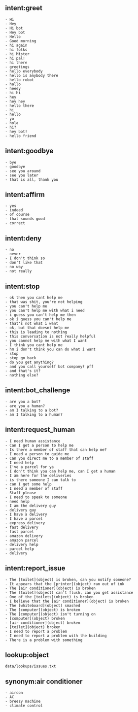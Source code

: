 ## intent:greet
    - Hi
    - Hey
    - Hi bot
    - Hey bot
    - Hello
    - Good morning
    - hi again
    - hi folks
    - hi Mister
    - hi pal!
    - hi there
    - greetings
    - hello everybody
    - hello is anybody there
    - hello robot
    - hallo
    - heeey
    - hi hi
    - hey
    - hey hey
    - hello there
    - hi
    - hello
    - yo
    - hola
    - hi?
    - hey bot!
    - hello friend

## intent:goodbye
    - bye
    - goodbye
    - see you around
    - see you later
    - that is all, thank you

## intent:affirm
    - yes
    - indeed
    - of course
    - that sounds good
    - correct

## intent:deny
    - no
    - never
    - I don't think so
    - don't like that
    - no way
    - not really

## intent:stop
    - ok then you cant help me
    - that was shit, you're not helping
    - you can't help me
    - you can't help me with what i need
    - i guess you can't help me then
    - ok i guess you can't help me
    - that's not what i want
    - ok, but that doesnt help me
    - this is leading to nothing
    - this conversation is not really helpful
    - you cannot help me with what I want
    - I think you cant help me
    - hm i don't think you can do what i want
    - stop
    - stop go back
    - do you get anything?
    - and you call yourself bot company? pff
    - and that's it?
    - nothing else?

## intent:bot_challenge
    - are you a bot?
    - are you a human?
    - am I talking to a bot?
    - am I talking to a human?

## intent:request_human
    - I need human assistance
    - Can I get a person to help me
    - Is there a member of staff that can help me?
    - I need a person to guide me
    - Can you direct me to a member of staff
    - I need help
    - I've a parcel for ya
    - I don't think you can help me, can I get a human
    - I am here for the deliveries
    - is there someone I can talk to
    - can I get some help
    - I need a member of staff
    - Staff please
    - I need to speak to someone 
    - need help
    - I am the delivery guy
    - delivery guy
    - I have a delivery
    - I have a parcel
    - express delivery
    - fast delivery
    - fast parcel
    - amazon delivery
    - amazon parcel
    - delivery help
    - parcel help
    - delivery

## intent:report_issue
    - The [toilet](object) is broken, can you notify someone?
    - It appears that the [printer](object) ran out of ink
    - The [air conditioner](object) is broken
    - The [toilet](object) can't flush, can you get assistance
    - One of the [toilets](object) is broken
    - I believe that the [air conditioner](object) is broken
    - The [whiteboard](object) smashed
    - The [computer](object) is broken
    - The [computer](object) isn't turning on
    - [computer](object) broken
    - [air conditioner](object) broken
    - [toilet](object) broken
    - I need to report a problem
    - I need to report a problem with the building
    - There is a problem with something

## lookup:object
    data/lookups/issues.txt

## synonym:air conditioner
    - aircon
    - AC
    - breezy machine
    - climate control
